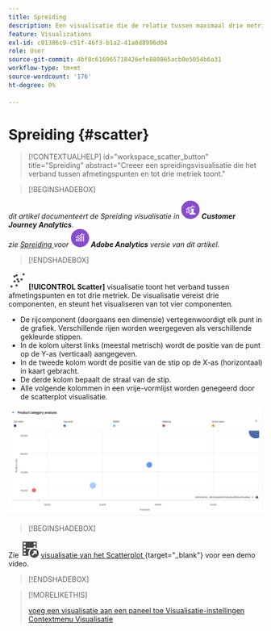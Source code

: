 ```yaml
---
title: Spreiding
description: Een visualisatie die de relatie tussen maximaal drie metriek toont.
feature: Visualizations
exl-id: c01386c9-c51f-46f3-b1a2-41a8d8996d04
role: User
source-git-commit: 4bf8c616965718426efe880865acb0e5054b6a31
workflow-type: tm+mt
source-wordcount: '176'
ht-degree: 0%

---
```


# Spreiding {#scatter}

<!-- markdownlint-disable MD034 -->

>[!CONTEXTUALHELP]
>id="workspace_scatter_button"
>title="Spreiding"
>abstract="Creeer een spreidingsvisualisatie die het verband tussen afmetingspunten en tot drie metriek toont."

<!-- markdownlint-enable MD034 -->


>[!BEGINSHADEBOX]

_dit artikel documenteert de Spreiding visualisatie in_ ![ CustomerJourneyAnalytics ](/help/assets/icons/CustomerJourneyAnalytics.svg) _**Customer Journey Analytics**._<br/>_zie [ Spreiding ](https://experienceleague.adobe.com/en/docs/analytics/analyze/analysis-workspace/visualizations/scatterplot) voor_ ![ AdobeAnalytics ](/help/assets/icons/AdobeAnalytics.svg) _**Adobe Analytics** versie van dit artikel._

>[!ENDSHADEBOX]


![ GraphScatter ](/help/assets/icons/GraphScatter.svg) **[!UICONTROL Scatter]** visualisatie toont het verband tussen afmetingspunten en tot drie metriek. De visualisatie vereist drie componenten, en steunt het visualiseren van tot vier componenten.

* De rijcomponent (doorgaans een dimensie) vertegenwoordigt elk punt in de grafiek. Verschillende rijen worden weergegeven als verschillende gekleurde stippen.
* In de kolom uiterst links (meestal metrisch) wordt de positie van de punt op de Y-as (verticaal) aangegeven.
* In de tweede kolom wordt de positie van de stip op de X-as (horizontaal) in kaart gebracht.
* De derde kolom bepaalt de straal van de stip.
* Alle volgende kolommen in een vrije-vormlijst worden genegeerd door de scatterplot visualisatie.

![ Voorbeeld die van het Scatterplot veelvoudige afmetingspunten tonen ](assets/scatter.png)


>[!BEGINSHADEBOX]

Zie ![ VideoCheckedOut ](/help/assets/icons/VideoCheckedOut.svg) [ visualisatie van het Scatterplot ](https://video.tv.adobe.com/v/334459/?quality=12&learn=on){target="_blank"} voor een demo video.

>[!ENDSHADEBOX]


>[!MORELIKETHIS]
>
>[ voeg een visualisatie aan een paneel toe ](/help/analysis-workspace/visualizations/freeform-analysis-visualizations.md#add-visualizations-to-a-panel)
>[Visualisatie-instellingen ](/help/analysis-workspace/visualizations/freeform-analysis-visualizations.md#settings)
>[Contextmenu Visualisatie ](/help/analysis-workspace/visualizations/freeform-analysis-visualizations.md#context-menu)
>
